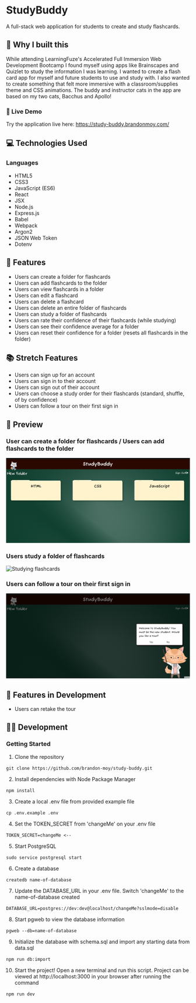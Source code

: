 # StudyBuddy

A full-stack web application for students to create and study flashcards.

## :thinking: Why I built this

While attending LearningFuze's Accelerated Full Immersion Web Development Bootcamp I found myself using
apps like Brainscapes and Quizlet to study the information I was learning. I wanted to create a flash card
app for myself and future students to use and study with. I also wanted to create something that felt more
immersive with a classroom/supplies theme and CSS animations. The buddy and instructor cats in the app are based on my
two cats, Bacchus and Apollo!

### 🔗 Live Demo

Try the application live here: https://study-buddy.brandonmoy.com/

## 💻 Technologies Used

### Languages
- HTML5
- CSS3
- JavaScript (ES6)
- React
- JSX
- Node.js
- Express.js
- Babel
- Webpack
- Argon2
- JSON Web Token
- Dotenv

## :open_book: Features
- Users can create a folder for flashcards
- Users can add flashcards to the folder
- Users can view flashcards in a folder
- Users can edit a flashcard
- Users can delete a flashcard
- Users can delete an entire folder of flashcards
- Users can study a folder of flashcards
- Users can rate their confidence of their flashcards (while studying)
- Users can see their confidence average for a folder
- Users can reset their confidence for a folder (resets all flashcards in the folder)

## :books: Stretch Features
- Users can sign up for an account
- Users can sign in to their account
- Users can sign out of their account
- Users can choose a study order for their flashcards (standard, shuffle, of by confidence)
- Users can follow a tour on their first sign in

## :eyes: Preview

### User can create a folder for flashcards / Users can add flashcards to the folder
![Add Folder & Card](/read-me-gifs/add-deck-card-feature.gif "Creating a folder and adding a flashcard")

### Users study a folder of flashcards
![Studying flashcards](/read-me-gifs/study-feature.gif "Studying flashcards")

### Users can follow a tour on their first sign in
![Tour](/read-me-gifs/tour-feature.gif "Touring the StudyBuddy")

## :notebook: Features in Development
- Users can retake the tour

## :man_technologist: Development

### Getting Started

1. Clone the repository
```
git clone https://github.com/brandon-moy/study-buddy.git
```
2. Install dependencies with Node Package Manager
```
npm install
```
3. Create a local .env file from provided example file
```
cp .env.example .env
```
4. Set the TOKEN_SECRET from 'changeMe' on your .env file
```
TOKEN_SECRET=changeMe <--
```
5. Start PostgreSQL
```
sudo service postgresql start
```
6. Create a database
```
createdb name-of-database
```
7. Update the DATABASE_URL in your .env file. Switch 'changeMe' to the name-of-database created
```
DATABASE_URL=postgres://dev:dev@localhost/changeMe?sslmode=disable
```
8. Start pgweb to view the database information
```
pgweb --db=name-of-database
```
9. Initialize the database with schema.sql and import any starting data from data.sql
```
npm run db:import
```
10. Start the project! Open a new terminal and run this script. Project can be viewed at http://localhost:3000 in your browser after running the command
```
npm run dev
```
